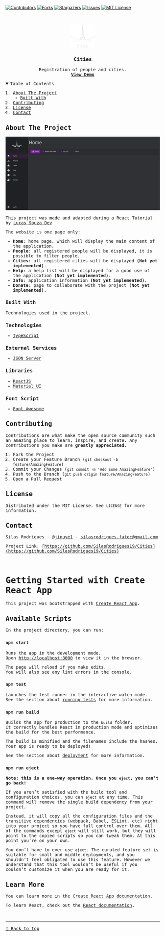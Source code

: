 [![Contributors][contributors-shield]][contributors-url]
[![Forks][forks-shield]][forks-url]
[![Stargazers][stars-shield]][stars-url]
[![Issues][issues-shield]][issues-url]
[![MIT License][license-shield]][license-url]

<!-- PROJECT LOGO -->
<br />
<samp>
<p align="center">
  <a href="https://github.com/SilasRodrigues19/Cities">
    <img src="./src/images/logo2.png" alt="Logo" width="80" height="80">
  </a>

  <h3 align="center">Cities</h3>

  <p align="center">
    Registration of people and cities.
    <br />
    <a href="cities-two.vercel.app/home"><strong>View Demo</strong></a>
    <br />
  </p>
</p>

<!-- TABLE OF CONTENTS -->
<details open="open">
  <summary>Table of Contents</summary>
  <ol>
    <li>
      <a href="#about-the-project">About The Project</a>
      <ul>
        <li><a href="#built-with">Built With</a></li>
      </ul>
    </li>
    <li><a href="#contributing">Contributing</a></li>
    <li><a href="#license">License</a></li>
    <li><a href="#contact">Contact</a></li>
  </ol>
</details>

<!-- ABOUT THE PROJECT -->

## About The Project

[![Preview][product-screenshot]](https://cities-two.vercel.app/home)

This project was made and adapted during a React Tutorial by <a href="https://www.youtube.com/c/LucasSouzaDev">Lucas Souza Dev</a>

The website is one page only:

- **Home**: home page, which will display the main content of the application.
- **People**: all registered people will be displayed, it is possible to filter people.
- **Cities**: all registered cities will be displayed <strong>(Not yet implemented)</strong>.
- **Help**: a help list will be displayed for a good use of the application <strong>(Not yet implemented)</strong>.
- **Info**: application information <strong>(Not yet implemented)</strong>.
- **Donate**: page to collaborate with the project <strong>(Not yet implemented)</strong>.

### Built With

Technologies used in the project.

### Technologies

- [TypeScript](https://www.typescriptlang.org/)

### External Services

- [JSON Server](https://www.npmjs.com/package/json-server)

### Libraries

- [ReactJS](https://pt-br.reactjs.org/)
- [Material UI](https://mui.com/pt/)

### Font Script

- [Font Awesome](https://fontawesome.com)

<!-- CONTRIBUTING -->

## Contributing

Contributions are what make the open source community such an amazing place to learn, inspire, and create. Any contributions you make are **greatly appreciated**.

1. Fork the Project
2. Create your Feature Branch (`git checkout -b feature/AmazingFeature`)
3. Commit your Changes (`git commit -m 'Add some AmazingFeature'`)
4. Push to the Branch (`git push origin feature/AmazingFeature`)
5. Open a Pull Request

<!-- LICENSE -->

## License

Distributed under the MIT License. See `LICENSE` for more information.

<!-- CONTACT -->

## Contact

Silas Rodrigues - [@jinuye1](https://twitter.com/jinuye1) - silasrodrigues.fatec@gmail.com

Project Link: [https://github.com/SilasRodrigues19/Cities](https://github.com/SilasRodrigues19/Cities) <br>

<!-- MARKDOWN LINKS & IMAGES -->
<!-- https://www.markdownguide.org/basic-syntax/#reference-style-links -->

[contributors-shield]: https://img.shields.io/github/contributors/SilasRodrigues19/Cities.svg?style=for-the-badge
[contributors-url]: https://github.com/SilasRodrigues19/Cities/graphs/contributors
[forks-shield]: https://img.shields.io/github/forks/SilasRodrigues19/Cities.svg?style=for-the-badge
[forks-url]: https://github.com/SilasRodrigues19/Cities/network/members
[stars-shield]: https://img.shields.io/github/stars/SilasRodrigues19/Cities.svg?style=for-the-badge
[stars-url]: https://github.com/SilasRodrigues19/Cities/stargazers
[issues-shield]: https://img.shields.io/github/issues/SilasRodrigues19/Cities.svg?style=for-the-badge
[issues-url]: https://github.com/SilasRodrigues19/Cities/issues
[license-shield]: https://img.shields.io/github/license/SilasRodrigues19/Cities.svg?style=for-the-badge
[license-url]: https://github.com/SilasRodrigues19/Cities/blob/master/LICENSE
[product-screenshot]: ./public/preview.png
[license-url]: https://github.com/SilasRodrigues19/Cities/blob/master/LICENSE

<br>

# Getting Started with Create React App

This project was bootstrapped with [Create React App](https://github.com/facebook/create-react-app).

## Available Scripts

In the project directory, you can run:

### `npm start`

Runs the app in the development mode.\
Open [http://localhost:3000](http://localhost:3000) to view it in the browser.

The page will reload if you make edits.\
You will also see any lint errors in the console.

### `npm test`

Launches the test runner in the interactive watch mode.\
See the section about [running tests](https://facebook.github.io/create-react-app/docs/running-tests) for more information.

### `npm run build`

Builds the app for production to the `build` folder.\
It correctly bundles React in production mode and optimizes the build for the best performance.

The build is minified and the filenames include the hashes.\
Your app is ready to be deployed!

See the section about [deployment](https://facebook.github.io/create-react-app/docs/deployment) for more information.

### `npm run eject`

**Note: this is a one-way operation. Once you `eject`, you can’t go back!**

If you aren’t satisfied with the build tool and configuration choices, you can `eject` at any time. This command will remove the single build dependency from your project.

Instead, it will copy all the configuration files and the transitive dependencies (webpack, Babel, ESLint, etc) right into your project so you have full control over them. All of the commands except `eject` will still work, but they will point to the copied scripts so you can tweak them. At this point you’re on your own.

You don’t have to ever use `eject`. The curated feature set is suitable for small and middle deployments, and you shouldn’t feel obligated to use this feature. However we understand that this tool wouldn’t be useful if you couldn’t customize it when you are ready for it.

## Learn More

You can learn more in the [Create React App documentation](https://facebook.github.io/create-react-app/docs/getting-started).

To learn React, check out the [React documentation](https://reactjs.org/).

<br><hr>
[🔼 Back to top](#Cities)
